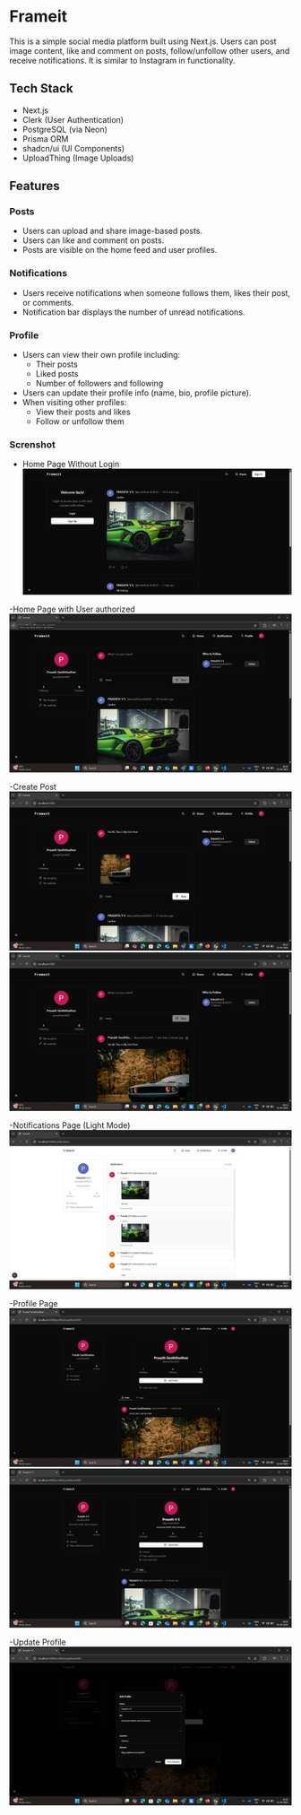 # Frameit

This is a simple social media platform built using Next.js. Users can post image content, like and comment on posts, follow/unfollow other users, and receive notifications. It is similar to Instagram in functionality.

## Tech Stack

- Next.js
- Clerk (User Authentication)
- PostgreSQL (via Neon)
- Prisma ORM
- shadcn/ui (UI Components)
- UploadThing (Image Uploads)

## Features

### Posts
- Users can upload and share image-based posts.
- Users can like and comment on posts.
- Posts are visible on the home feed and user profiles.

### Notifications
- Users receive notifications when someone follows them, likes their post, or comments.
- Notification bar displays the number of unread notifications.

### Profile
- Users can view their own profile including:
  - Their posts
  - Liked posts
  - Number of followers and following
- Users can update their profile info (name, bio, profile picture).
- When visiting other profiles:
  - View their posts and likes
  - Follow or unfollow them

### Screnshot
- Home Page Without Login
![alt text](image.png)

-Home Page with User authorized
![alt text](image-2.png)

-Create Post
![alt text](image-3.png)
![alt text](image-4.png)

-Notifications Page (Light Mode)
![alt text](image-8.png)

-Profile Page
![alt text](image-5.png)
![alt text](image-7.png)

-Update Profile
![alt text](image-6.png)
